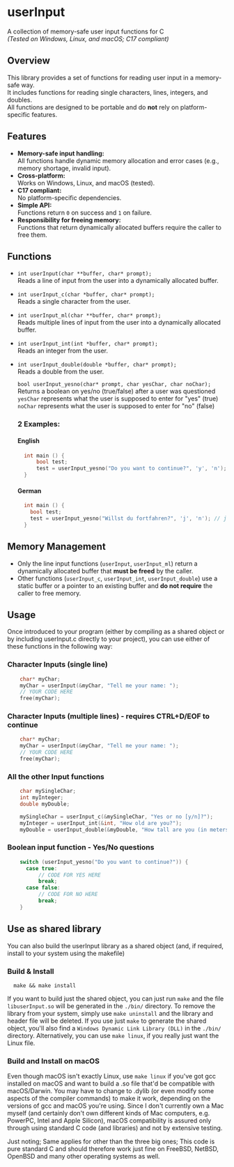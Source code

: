 # userInput

A collection of memory-safe user input functions for C  
*(Tested on Windows, Linux, and macOS; C17 compliant)*

## Overview

This library provides a set of functions for reading user input in a memory-safe way.  
It includes functions for reading single characters, lines, integers, and doubles.  
All functions are designed to be portable and do **not** rely on platform-specific features.

## Features

- **Memory-safe input handling:**  
  All functions handle dynamic memory allocation and error cases (e.g., memory shortage, invalid input).
- **Cross-platform:**  
  Works on Windows, Linux, and macOS (tested).
- **C17 compliant:**  
  No platform-specific dependencies.
- **Simple API:**  
  Functions return `0` on success and `1` on failure.
- **Responsibility for freeing memory:**  
  Functions that return dynamically allocated buffers require the caller to free them.

## Functions

- `int userInput(char **buffer, char* prompt);`  
  Reads a line of input from the user into a dynamically allocated buffer.

- `int userInput_c(char *buffer, char* prompt);`  
  Reads a single character from the user.

- `int userInput_ml(char **buffer, char* prompt);`  
  Reads multiple lines of input from the user into a dynamically allocated buffer.

- `int userInput_int(int *buffer, char* prompt);`  
  Reads an integer from the user.

- `int userInput_double(double *buffer, char* prompt);`  
  Reads a double from the user.

  `bool userInput_yesno(char* prompt, char yesChar, char noChar);`
  Returns a boolean on yes/no (true/false) after a user was questioned
  `yesChar` represents what the user is supposed to enter for "yes" (true)
  `noChar`  represents what the user is supposed to enter for "no"  (false)

  ### 2 Examples:

  #### English

  ```C
    int main () {
        bool test;
        test = userInput_yesno("Do you want to continue?", 'y', 'n'); // y means yes, n means no
    }
  ```

  #### German

  ```C
    int main () {
      bool test;
      test = userInput_yesno("Willst du fortfahren?", 'j', 'n'); // j means "ja" (yes in German), n means "nein" (no in German)
    } 
  ```

## Memory Management

- Only the line input functions (`userInput`, `userInput_ml`) return a dynamically allocated buffer that **must be freed** by the caller.
- Other functions (`userInput_c`, `userInput_int`, `userInput_double`) use a static buffer or a pointer to an existing buffer and **do not require** the caller to free memory.

## Usage

Once introduced to your program (either by compiling as a shared object or by including userInput.c directly to your project), you can use either of these functions
in the following way:

### Character Inputs (single line)

```C
    char* myChar;
    myChar = userInput(&myChar, "Tell me your name: ");
    // YOUR CODE HERE
    free(myChar);
```

### Character Inputs (multiple lines) - requires CTRL+D/EOF to continue

```C
    char* myChar;
    myChar = userInput(&myChar, "Tell me your name: ");
    // YOUR CODE HERE
    free(myChar);
```

### All the other Input functions

```C
    char mySingleChar;
    int myInteger;
    double myDouble;

    mySingleChar = userInput_c(&mySingleChar, "Yes or no [y/n]?");
    myInteger = userInput_int(&int, "How old are you?");
    myDouble = userInput_double(&myDouble, "How tall are you (in meters, two decimal places)?");
```

### Boolean input function - Yes/No questions

```C
    switch (userInput_yesno("Do you want to continue?")) {
      case true:
          // CODE FOR YES HERE
          break;
      case false:
          // CODE FOR NO HERE
          break;
    }
```

## Use as shared library

You can also build the userInput library as a shared object (and, if required, install to your system using the makefile) 

### Build & Install

```
  make && make install

```

If you want to build just the shared object, you can just run `make` and the file `libuserInput.so` will be generated in the `./bin/` directory.
To remove the library from your system, simply use `make uninstall` and the library and header file will be deleted.
If you use just `make` to generate the shared object, you'll also find a `Windows Dynamic Link Library (DLL)` in the `./bin/` directory.
Alternatively, you can use `make linux`, if you really just want the Linux file.

### Build and Install on macOS

Even though macOS isn't exactly Linux, use `make linux` if you've got gcc installed on macOS and want to build a .so file that'd be compatible with macOS/Darwin.
You may have to change to .dylib (or even modify some aspects of the compiler commands) to make it work, depending on the versions of gcc and macOS you're using.
Since I don't currently own a Mac myself (and certainly don't own different kinds of Mac computers, e.g. PowerPC, Intel and Apple Silicon), macOS compatibility
is assured only through using standard C code (and libraries) and not by extensive testing.

Just noting; Same applies for other than the three big ones; This code is pure standard C and should therefore work just fine on FreeBSD, NetBSD, OpenBSD and many
other operating systems as well.